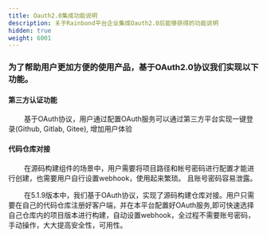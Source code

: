 ```yaml
---
title: Oauth2.0集成功能说明
description: 关于Rainbond平台企业集成Oauth2.0后能够获得的功能说明
hidden: true
weight: 6001
---
```


### 为了帮助用户更加方便的使用产品，基于OAuth2.0协议我们实现以下功能。

#### 第三方认证功能

&nbsp;&nbsp;&nbsp;&nbsp;&nbsp;&nbsp;&nbsp;&nbsp;基于OAuth协议，用户通过配置OAuth服务可以通过第三方平台实现一键登录(Github, Gitlab, Gitee), 增加用户体验

#### 代码仓库对接
&nbsp;&nbsp;&nbsp;&nbsp;&nbsp;&nbsp;&nbsp;&nbsp;在源码构建组件的场景中，用户需要将项目路径和帐号密码进行配置才能进行创建，也需要用户自行设置webhook，使用起来繁琐。
且账号密码容易泄露。


&nbsp;&nbsp;&nbsp;&nbsp;&nbsp;&nbsp;&nbsp;&nbsp;在5.1.9版本中，我们基于OAuth协议，实现了源码构建仓库对接。用户只需要在自己的代码仓库注册好客户端，并在本平台配置好OAuth服务,即可快速选择自己仓库内的项目版本进行构建，自动设置webhook，全过程不需要账号密码，手动操作，大大提高安全性，可用性。